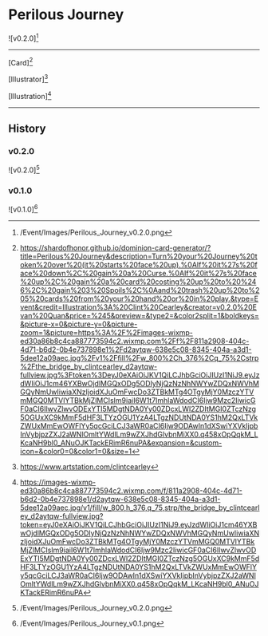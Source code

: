 # Perilous Journey

![v0.2.0][^v0.2.0]

---

[Card][^Card]

[Illustrator][^Illustrator]

[Illustration][^Illustration]

---

## History

### v0.2.0

![v0.2.0][^v0.2.0]

### v0.1.0

![v0.1.0][^v0.1.0]

[^Card]: https://shardofhonor.github.io/dominion-card-generator/?title=Perilous%20Journey&description=Turn%20your%20Journey%20token%20over%20(it%20starts%20face%20up).%0AIf%20it%27s%20face%20down%2C%20gain%20a%20Curse.%0AIf%20it%27s%20face%20up%2C%20gain%20a%20card%20costing%20up%20to%20%246%2C%20gain%203%20Spoils%2C%0Aand%20trash%20up%20to%205%20cards%20from%20your%20hand%20or%20in%20play.&type=Event&credit=Illustration%3A%20Clint%20Cearley&creator=v0.2.0%20Evan%20Quan&price=%245&preview=&type2=&color2split=1&boldkeys=&picture-x=0&picture-y=0&picture-zoom=1&picture=https%3A%2F%2Fimages-wixmp-ed30a86b8c4ca887773594c2.wixmp.com%2Ff%2F811a2908-404c-4d71-b6d2-0b4e737898e1%2Fd2aytqw-638e5c08-8345-404a-a3d1-5dee12a09aec.jpg%2Fv1%2Ffill%2Fw_800%2Ch_376%2Cq_75%2Cstrp%2Fthe_bridge_by_clintcearley_d2aytqw-fullview.jpg%3Ftoken%3DeyJ0eXAiOiJKV1QiLCJhbGciOiJIUzI1NiJ9.eyJzdWIiOiJ1cm46YXBwOjdlMGQxODg5ODIyNjQzNzNhNWYwZDQxNWVhMGQyNmUwIiwiaXNzIjoidXJuOmFwcDo3ZTBkMTg4OTgyMjY0MzczYTVmMGQ0MTVlYTBkMjZlMCIsIm9iaiI6W1t7ImhlaWdodCI6Ijw9Mzc2IiwicGF0aCI6IlwvZlwvODExYTI5MDgtNDA0Yy00ZDcxLWI2ZDItMGI0ZTczNzg5OGUxXC9kMmF5dHF3LTYzOGU1YzA4LTgzNDUtNDA0YS1hM2QxLTVkZWUxMmEwOWFlYy5qcGciLCJ3aWR0aCI6Ijw9ODAwIn1dXSwiYXVkIjpbInVybjpzZXJ2aWNlOmltYWdlLm9wZXJhdGlvbnMiXX0.q458xOpQqkM_LKcaNH9bl0_ANuOJKTackERimR6nuPA&expansion=&custom-icon=&color0=0&color1=0&size=1
[^Illustrator]: https://www.artstation.com/clintcearley
[^Illustration]: https://images-wixmp-ed30a86b8c4ca887773594c2.wixmp.com/f/811a2908-404c-4d71-b6d2-0b4e737898e1/d2aytqw-638e5c08-8345-404a-a3d1-5dee12a09aec.jpg/v1/fill/w_800,h_376,q_75,strp/the_bridge_by_clintcearley_d2aytqw-fullview.jpg?token=eyJ0eXAiOiJKV1QiLCJhbGciOiJIUzI1NiJ9.eyJzdWIiOiJ1cm46YXBwOjdlMGQxODg5ODIyNjQzNzNhNWYwZDQxNWVhMGQyNmUwIiwiaXNzIjoidXJuOmFwcDo3ZTBkMTg4OTgyMjY0MzczYTVmMGQ0MTVlYTBkMjZlMCIsIm9iaiI6W1t7ImhlaWdodCI6Ijw9Mzc2IiwicGF0aCI6IlwvZlwvODExYTI5MDgtNDA0Yy00ZDcxLWI2ZDItMGI0ZTczNzg5OGUxXC9kMmF5dHF3LTYzOGU1YzA4LTgzNDUtNDA0YS1hM2QxLTVkZWUxMmEwOWFlYy5qcGciLCJ3aWR0aCI6Ijw9ODAwIn1dXSwiYXVkIjpbInVybjpzZXJ2aWNlOmltYWdlLm9wZXJhdGlvbnMiXX0.q458xOpQqkM_LKcaNH9bl0_ANuOJKTackERimR6nuPA
[^v0.1.0]: /Event/Images/Perilous_Journey_v0.1.png
[^v0.2.0]: /Event/Images/Perilous_Journey_v0.2.0.png
